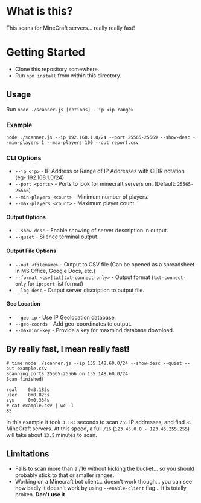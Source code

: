 # What is this?
This scans for MineCraft servers... really really fast!

# Getting Started
* Clone this repository somewhere.
* Run `npm install` from within this directory.

## Usage
Run `node ./scanner.js [options] --ip <ip range>`

### Example
`node ./scanner.js --ip 192.168.1.0/24 --port 25565-25569 --show-desc --min-players 1 --max-players 100 --out report.csv`

### CLI Options
* `--ip <ip>` - IP Address or Range of IP Addresses with CIDR notation (eg- 192.168.1.0/24)
* `--port <ports>` - Ports to look for minecraft servers on. (Default: `25565-25566`)
* `--min-players <count>` - Minimum number of players.
* `--max-players <count>` - Maximum player count.

#### Output Options
* `--show-desc` - Enable showing of server description in output.
* `--quiet` - Silence terminal output.


#### Output File Options
* `--out <filename>` - Output to CSV file (Can be opened as a spreadsheet in MS Office, Google Docs, etc.)
* `--format <csv|txt|txt-connect-only>` - Output format (`txt-connect-only` for `ip:port` list format)
* `--log-desc` - Output server discription to output file.

#### Geo Location
* `--geo-ip` - Use IP Geolocation database.
* `--geo-coords` - Add geo-coordinates to output.
* `--maxmind-key` - Provide a key for maxmind database download.

## By really fast, I mean really fast!
	# time node ./scanner.js --ip 135.148.60.0/24 --show-desc --quiet --out example.csv
	Scanning ports 25565-25566 on 135.148.60.0/24
	Scan finished!

	real    0m3.183s
	user    0m0.825s
	sys     0m0.334s
	# cat example.csv | wc -l
	85
In this example it took `3.183` seconds to scan `255` IP addresses, and find `85` MineCraft servers. At this speed, a full `/16` (`123.45.0.0 - 123.45.255.255`) will take about `13.5` minutes to scan.

## Limitations
* Fails to scan more than a /16 without kicking the bucket... so you should probably stick to that or smaller ranges.
* Working on a Minecraft bot client... doesn't work though... you can see how badly it doesn't work by using `--enable-client` flag... it is totally broken. **Don't use it**.